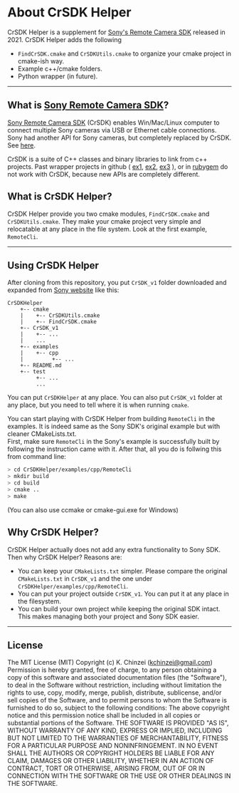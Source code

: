 # About CrSDK Helper

CrSDK Helper is a supplement for [Sony's Remote Camera SDK](https://support.d-imaging.sony.co.jp/app/sdk/en/index.html) released in 2021.
CrSDK Helper adds the following

- `FindCrSDK.cmake` and `CrSDKUtils.cmake` to organize your cmake project in cmake-ish way.
- Example c++/cmake folders.
- Python wrapper (in future).

---

## What is [Sony Remote Camera SDK](https://support.d-imaging.sony.co.jp/app/sdk/en/index.html)?

[Sony Remote Camera SDK](https://support.d-imaging.sony.co.jp/app/sdk/en/index.html) (CrSDK) enables Win/Mac/Linux computer to connect multiple Sony cameras via USB or Ethernet cable connections.
Sony had another API for Sony cameras, but completely replaced by CrSDK. See [here](https://developer.sony.com/develop/cameras/).

CrSDK is a suite of C++ classes and binary libraries to link from c++ projects.
Past wrapper projects in github (
    [ex1](https://github.com/Bloodevil/sony_camera_api), 
    [ex2](https://github.com/JamesMcMinn/sonycrapi),
    [ex3](https://nerelicpast.com/?_=%2Fnaoyuki-sato%2FCamera-Remote-API%23Fc4PUI%2BG6VPSodUGYlCLziUM)
    ), or in 
    [rubygem](https://www.rubydoc.info/gems/sony-camera-remote/0.0.1)
do not work with CrSDK, because new APIs are completely different.

## What is CrSDK Helper?

CrSDK Helper provide you two cmake modules, `FindCrSDK.cmake` and `CrSDKUtils.cmake`.
They make your cmake project very simple and relocatable at any place in the file system.
Look at the first example, `RemoteCli`.

---

## Using CrSDK Helper

After cloning from this repository, you put `CrSDK_v1` folder downloaded and expanded from [Sony website](https://support.d-imaging.sony.co.jp/app/sdk/en/index.html) like this:

```
CrSDKHelper
    +-- cmake
    |    +-- CrSDKUtils.cmake
    |    +-- FindCrSDK.cmake
    +-- CrSDK_v1
    |    +-- ...
    |    ...
    +-- examples
    |    +-- cpp
    |         +-- ...
    +-- README.md
    +-- test
         +-- ...
         ...
```

You can put `CrSDKHelper` at any place.
You can also put `CrSDK_v1` folder at any place, but you need to tell where it is when running `cmake`.

You can start playing with CrSDK Helper from building `RemoteCli` in the examples.
It is indeed same as the Sony SDK's original example but with cleaner CMakeLists.txt.  
First, make sure `RemoteCli` in the Sony's example is successfully built by following the instruction came with it.
After that, all you do is follwing this from command line:

```sh
> cd CrSDKHelper/examples/cpp/RemoteCli
> mkdir build
> cd build
> cmake ..
> make
```

(You can also use ccmake or cmake-gui.exe for Windows)

## Why CrSDK Helper?

CrSDK Helper actually does not add any extra functionality to Sony SDK.
Then why CrSDK Helper?
Reasons are:

- You can keep your `CMakeLists.txt` simpler.
Please compare the original `CMakeLists.txt` in `CrSDK_v1` and the one under `CrSDKHelper/examples/cpp/RemoteCli`.
- You can put your project outside `CrSDK_v1`.
You can put it at any place in the filesystem.
- You can build your own project while keeping the original SDK intact.
This makes managing both your project and Sony SDK easier.

---

## License

The MIT License (MIT) Copyright (c) K. Chinzei (kchinzei@gmail.com)  
Permission is hereby granted, free of charge, to any person obtaining a copy of this software and associated documentation files (the "Software"), to deal in the Software without restriction, including without limitation the rights to use, copy, modify, merge, publish, distribute, sublicense, and/or sell copies of the Software, and to permit persons to whom the Software is furnished to do so, subject to the following conditions: The above copyright notice and this permission notice shall be included in all copies or substantial portions of the Software. THE SOFTWARE IS PROVIDED "AS IS", WITHOUT WARRANTY OF ANY KIND, EXPRESS OR IMPLIED, INCLUDING BUT NOT LIMITED TO THE WARRANTIES OF MERCHANTABILITY, FITNESS FOR A PARTICULAR PURPOSE AND NONINFRINGEMENT. IN NO EVENT SHALL THE AUTHORS OR COPYRIGHT HOLDERS BE LIABLE FOR ANY CLAIM, DAMAGES OR OTHER LIABILITY, WHETHER IN AN ACTION OF CONTRACT, TORT OR OTHERWISE, ARISING FROM, OUT OF OR IN CONNECTION WITH THE SOFTWARE OR THE USE OR OTHER DEALINGS IN THE SOFTWARE.